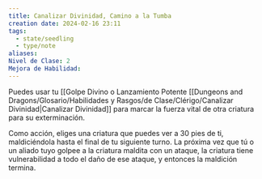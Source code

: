```yaml
---
title: Canalizar Divinidad, Camino a la Tumba
creation date: 2024-02-16 23:11
tags:
  - state/seedling
  - type/note
aliases: 
Nivel de Clase: 2
Mejora de Habilidad:
---
```

Puedes usar tu [[Golpe Divino o Lanzamiento Potente [[Dungeons and Dragons/Glosario/Habilidades y Rasgos/de Clase/Clérigo/Canalizar Divinidad|Canalizar Divinidad]] para marcar la fuerza vital de otra criatura para su exterminación.

Como acción, eliges una criatura que puedes ver a 30 pies de ti, maldiciéndola hasta el final de tu
siguiente turno. La próxima vez que tú o un aliado tuyo golpee a la criatura maldita con un ataque, la criatura tiene vulnerabilidad a todo el daño de ese ataque, y entonces la maldición termina.




